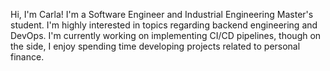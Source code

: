 Hi, I'm Carla! I'm a Software Engineer and Industrial Engineering Master's student. I'm highly interested in topics regarding backend engineering and DevOps. I'm currently working on implementing CI/CD pipelines, though on the side, I enjoy spending time developing projects related to personal finance. 

<!---
carlaperez9/carlaperez9 is a ✨ special ✨ repository because its `README.md` (this file) appears on your GitHub profile.
You can click the Preview link to take a look at your changes.
--->
